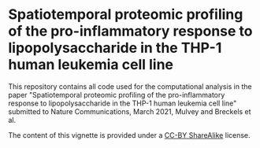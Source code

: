 # Spatiotemporal proteomic profiling of the pro-inflammatory response to lipopolysaccharide in the THP-1 human leukemia cell line

This repository contains all code used for the computational analysis in the paper "Spatiotemporal proteomic profiling of the pro-inflammatory response to lipopolysaccharide in the THP-1 human leukemia cell line" submitted to Nature Communications, March 2021, Mulvey and Breckels et al.

The content of this vignette is provided under a [CC-BY ShareAlike](https://creativecommons.org/licenses/by-sa/2.0/) license.

